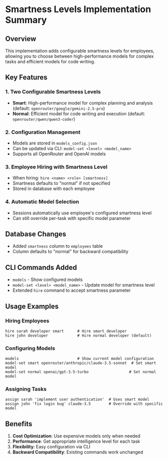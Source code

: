 # Smartness Levels Implementation Summary

## Overview
This implementation adds configurable smartness levels for employees, allowing you to choose between high-performance models for complex tasks and efficient models for code writing.

## Key Features

### 1. Two Configurable Smartness Levels
- **Smart**: High-performance model for complex planning and analysis (default: `openrouter/google/gemini-2.5-pro`)
- **Normal**: Efficient model for code writing and execution (default: `openrouter/qwen/qwen3-coder`)

### 2. Configuration Management
- Models are stored in `models_config.json`
- Can be updated via CLI: `model-set <level> <model_name>`
- Supports all OpenRouter and OpenAI models

### 3. Employee Hiring with Smartness Level
- When hiring: `hire <name> <role> [smartness]`
- Smartness defaults to "normal" if not specified
- Stored in database with each employee

### 4. Automatic Model Selection
- Sessions automatically use employee's configured smartness level
- Can still override per-task with specific model parameter

## Database Changes
- Added `smartness` column to `employees` table
- Column defaults to "normal" for backward compatibility

## CLI Commands Added
- `models` - Show configured models
- `model-set <level> <model_name>` - Update model for smartness level
- Extended `hire` command to accept smartness parameter

## Usage Examples

### Hiring Employees
```
hire sarah developer smart      # Hire smart developer
hire john developer             # Hire normal developer (default)
```

### Configuring Models
```
models                          # Show current model configuration
model-set smart openrouter/anthropic/claude-3.5-sonnet  # Set smart model
model-set normal openai/gpt-3.5-turbo                  # Set normal model
```

### Assigning Tasks
```
assign sarah 'implement user authentication'  # Uses smart model
assign john 'fix login bug' claude-3.5        # Override with specific model
```

## Benefits
1. **Cost Optimization**: Use expensive models only when needed
2. **Performance**: Get appropriate intelligence level for each task
3. **Flexibility**: Easy configuration via CLI
4. **Backward Compatibility**: Existing commands work unchanged